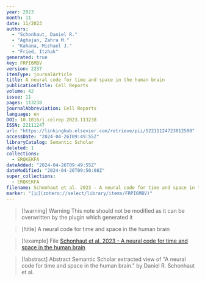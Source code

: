 ```yaml
---
year: 2023
month: 11
date: 11/2023
authors:
  - "Schonhaut, Daniel R."
  - "Aghajan, Zahra M."
  - "Kahana, Michael J."
  - "Fried, Itzhak"
generated: true
key: FRPI6MBV
version: 2237
itemType: journalArticle
title: A neural code for time and space in the human brain
publicationTitle: Cell Reports
volume: 42
issue: 11
pages: 113238
journalAbbreviation: Cell Reports
language: en
DOI: 10.1016/j.celrep.2023.113238
ISSN: 22111247
url: "https://linkinghub.elsevier.com/retrieve/pii/S2211124723012500"
accessDate: "2024-04-26T09:49:55Z"
libraryCatalog: Semantic Scholar
deleted: 1
collections:
  - ERQKEKFA
dateAdded: "2024-04-26T09:49:55Z"
dateModified: "2024-04-26T09:50:08Z"
super_collections:
  - ERQKEKFA
filename: Schonhaut et al. 2023 - A neural code for time and space in the human brain
marker: "[🇿](zotero://select/library/items/FRPI6MBV)"
---
```


>[!warning] Warning
> This note should not be modified as it can be overwritten by the plugin which generated it

> [!title] A neural code for time and space in the human brain

> [!example] File
> [Schonhaut et al. 2023 - A neural code for time and space in the human brain](Schonhaut%20et%20al.%202023%20-%20A%20neural%20code%20for%20time%20and%20space%20in%20the%20human%20brain.pdf)

> [!abstract] Abstract
> Semantic Scholar extracted view of "A neural code for time and space in the human brain." by Daniel R. Schonhaut et al.

